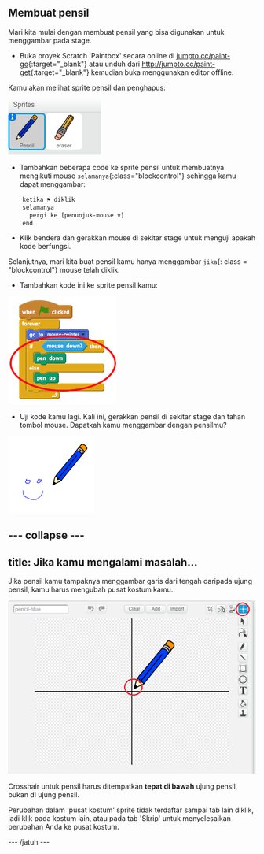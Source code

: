 ## Membuat pensil

Mari kita mulai dengan membuat pensil yang bisa digunakan untuk menggambar pada stage.

+ Buka proyek Scratch 'Paintbox' secara online di [jumpto.cc/paint-go](http://jumpto.cc/paint-go){:target="_blank"} atau unduh dari <http://jumpto.cc/paint-get>{:target="_blank"} kemudian buka menggunakan editor offline.

Kamu akan melihat sprite pensil dan penghapus:

![tangkapan layar](images/paint-starter.png)

+ Tambahkan beberapa code ke sprite pensil untuk membuatnya mengikuti mouse `selamanya`{:class="blockcontrol"} sehingga kamu dapat menggambar:

```blocks
    ketika ⚑ diklik
    selamanya
      pergi ke [penunjuk-mouse v]
    end
```

+ Klik bendera dan gerakkan mouse di sekitar stage untuk menguji apakah kode berfungsi.

Selanjutnya, mari kita buat pensil kamu hanya menggambar `jika`{: class = "blockcontrol"} mouse telah diklik.

+ Tambahkan kode ini ke sprite pensil kamu:

![tangkapan layar](images/paint-pencil-draw-code.png)

+ Uji kode kamu lagi. Kali ini, gerakkan pensil di sekitar stage dan tahan tombol mouse. Dapatkah kamu menggambar dengan pensilmu?

![tangkapan layar](images/paint-draw.png)

## \--- collapse \---

## title: Jika kamu mengalami masalah...

Jika pensil kamu tampaknya menggambar garis dari tengah daripada ujung pensil, kamu harus mengubah pusat kostum kamu.

![Pusat kostum](images/costume-center.png)

Crosshair untuk pensil harus ditempatkan **tepat di bawah** ujung pensil, bukan di ujung pensil.

Perubahan dalam 'pusat kostum' sprite tidak terdaftar sampai tab lain diklik, jadi klik pada kostum lain, atau pada tab 'Skrip' untuk menyelesaikan perubahan Anda ke pusat kostum.

\--- /jatuh \---